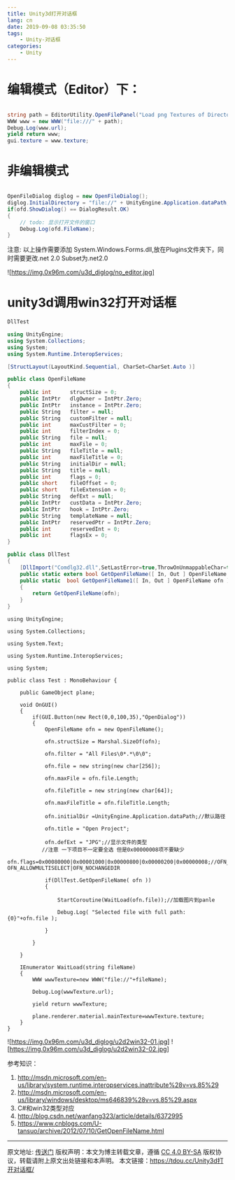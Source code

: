 ```yaml
---
title: Unity3d打开对话框
lang: cn
date: 2019-09-08 03:35:50
tags:
    - Unity-对话框
categories:
    - Unity
---
```



# 编辑模式（Editor）下：

``` csharp

string path = EditorUtility.OpenFilePanel("Load png Textures of Directory", "", "");
WWW www = new WWW("file:///" + path);
Debug.Log(www.url);
yield return www;
gui.texture = www.texture;

```


# 非编辑模式

``` csharp

OpenFileDialog diglog = new OpenFileDialog();
diglog.InitialDirectory = "file://" + UnityEngine.Application.dataPath;  //定义打开的默认文件夹位置//定义打开的默认文件夹位置
if(ofd.ShowDialog() == DialogResult.OK)
{
    // todo: 显示打开文件的窗口
    Debug.Log(ofd.FileName);
}

```

注意: 以上操作需要添加 System.Windows.Forms.dll,放在Plugins文件夹下，同时需要更改.net 2.0 Subset为.net2.0 

![https://img.0x96m.com/u3d_diglog/no_editor.jpg]



# unity3d调用win32打开对话框

``` csharp
DllTest

using UnityEngine;
using System.Collections;
using System;
using System.Runtime.InteropServices;

[StructLayout(LayoutKind.Sequential, CharSet=CharSet.Auto )]  

public class OpenFileName 
{
    public int      structSize = 0;
    public IntPtr   dlgOwner = IntPtr.Zero; 
    public IntPtr   instance = IntPtr.Zero;
    public String   filter = null;
    public String   customFilter = null;
    public int      maxCustFilter = 0;
    public int      filterIndex = 0;
    public String   file = null;
    public int      maxFile = 0;
    public String   fileTitle = null;
    public int      maxFileTitle = 0;
    public String   initialDir = null;
    public String   title = null;   
    public int      flags = 0; 
    public short    fileOffset = 0;
    public short    fileExtension = 0;
    public String   defExt = null; 
    public IntPtr   custData = IntPtr.Zero;  
    public IntPtr   hook = IntPtr.Zero;  
    public String   templateName = null; 
    public IntPtr   reservedPtr = IntPtr.Zero; 
    public int      reservedInt = 0;
    public int      flagsEx = 0;
}

public class DllTest
{
    [DllImport("Comdlg32.dll",SetLastError=true,ThrowOnUnmappableChar=true, CharSet = CharSet.Auto)]          
    public static extern bool GetOpenFileName([ In, Out ] OpenFileName ofn );   
    public static  bool GetOpenFileName1([ In, Out ] OpenFileName ofn )
    {
        return GetOpenFileName(ofn);
    }
}

```

``` charp
using UnityEngine;

using System.Collections;

using System.Text;

using System.Runtime.InteropServices;

using System;

public class Test : MonoBehaviour {

    public GameObject plane;

    void OnGUI()
    {
        if(GUI.Button(new Rect(0,0,100,35),"OpenDialog"))
        {
            OpenFileName ofn = new OpenFileName();

            ofn.structSize = Marshal.SizeOf(ofn);

            ofn.filter = "All Files\0*.*\0\0";

            ofn.file = new string(new char[256]);

            ofn.maxFile = ofn.file.Length;

            ofn.fileTitle = new string(new char[64]);

            ofn.maxFileTitle = ofn.fileTitle.Length;

            ofn.initialDir =UnityEngine.Application.dataPath;//默认路径

            ofn.title = "Open Project";

            ofn.defExt = "JPG";//显示文件的类型
           //注意 一下项目不一定要全选 但是0x00000008项不要缺少
            ofn.flags=0x00080000|0x00001000|0x00000800|0x00000200|0x00000008;//OFN_EXPLORER|OFN_FILEMUSTEXIST|OFN_PATHMUSTEXIST| OFN_ALLOWMULTISELECT|OFN_NOCHANGEDIR

            if(DllTest.GetOpenFileName( ofn ))
            {

                StartCoroutine(WaitLoad(ofn.file));//加载图片到panle

                Debug.Log( "Selected file with full path: {0}"+ofn.file );

            }

        }

    }

    IEnumerator WaitLoad(string fileName)
    {
        WWW wwwTexture=new WWW("file://"+fileName);

        Debug.Log(wwwTexture.url);

        yield return wwwTexture;

        plane.renderer.material.mainTexture=wwwTexture.texture;
    }
}

```

![https://img.0x96m.com/u3d_diglog/u2d2win32-01.jpg]
![https://img.0x96m.com/u3d_diglog/u2d2win32-02.jpg]


参考知识：

1. http://msdn.microsoft.com/en-us/library/system.runtime.interopservices.inattribute%28v=vs.85%29
2. http://msdn.microsoft.com/en-us/library/windows/desktop/ms646839%28v=vs.85%29.aspx
3. C#和win32类型对应
4. http://blog.csdn.net/wanfang323/article/details/6372995
5. https://www.cnblogs.com/U-tansuo/archive/2012/07/10/GetOpenFileName.html


--- 
原文地址: [传送门](https://www.cnblogs.com/U-tansuo/archive/2012/07/10/GetOpenFileName.html)
版权声明：本文为博主转载文章，遵循 [CC 4.0 BY-SA](http://creativecommons.org/licenses/by-sa/4.0/) 版权协议，转载请附上原文出处链接和本声明。
本文链接：https://tdou.cc/Unity3d打开对话框/